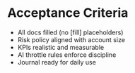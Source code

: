 # Acceptance Criteria
- All docs filled (no [fill] placeholders)  
- Risk policy aligned with account size  
- KPIs realistic and measurable  
- AI throttle rules enforce discipline  
- Journal ready for daily use  
